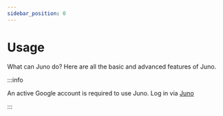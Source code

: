```yaml
---
sidebar_position: 0
---
```


# Usage

What can Juno do? Here are all the basic and advanced features of Juno.



:::info

An active Google account is required to use Juno. Log in via [Juno](https://juno.elysiumlabs.io/)

:::